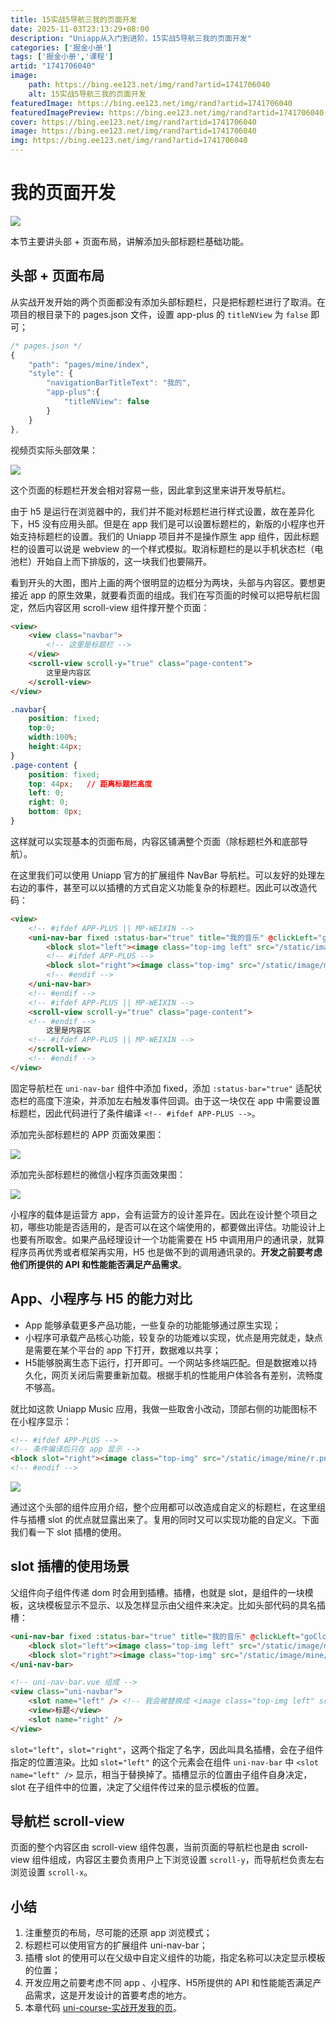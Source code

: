 ```yaml
---
title: 15实战5导航三我的页面开发
date: 2025-11-03T23:13:29+08:00
description: "Uniapp从入门到进阶，15实战5导航三我的页面开发"
categories: ['掘金小册']
tags: ['掘金小册','课程']
artid: "1741706040"
image:
    path: https://bing.ee123.net/img/rand?artid=1741706040
    alt: 15实战5导航三我的页面开发
featuredImage: https://bing.ee123.net/img/rand?artid=1741706040
featuredImagePreview: https://bing.ee123.net/img/rand?artid=1741706040
cover: https://bing.ee123.net/img/rand?artid=1741706040
image: https://bing.ee123.net/img/rand?artid=1741706040
img: https://bing.ee123.net/img/rand?artid=1741706040
---
```


# 我的页面开发

![](https://p1-jj.byteimg.com/tos-cn-i-t2oaga2asx/gold-user-assets/2019/12/24/16f3745c169f542a~tplv-t2oaga2asx-image.image)

本节主要讲头部 + 页面布局，讲解添加头部标题栏基础功能。

## 头部 + 页面布局

从实战开发开始的两个页面都没有添加头部标题栏，只是把标题栏进行了取消。在项目的根目录下的 pages.json 文件，设置 app-plus 的 `titleNView` 为 `false` 即可；

```js
/* pages.json */
{
	"path": "pages/mine/index",
	"style": {
		"navigationBarTitleText": "我的",
		"app-plus":{
			"titleNView": false
		}
	}
},
```

视频页实际头部效果：

![](https://p1-jj.byteimg.com/tos-cn-i-t2oaga2asx/gold-user-assets/2019/12/24/16f37460db129360~tplv-t2oaga2asx-image.image)

这个页面的标题栏开发会相对容易一些，因此拿到这里来讲开发导航栏。

由于 h5 是运行在浏览器中的，我们并不能对标题栏进行样式设置，故在差异化下，H5 没有应用头部。但是在 app 我们是可以设置标题栏的，新版的小程序也开始支持标题栏的设置。我们的 Uniapp 项目并不是操作原生 app 组件，因此标题栏的设置可以说是 webview 的一个样式模拟。取消标题栏的是以手机状态栏（电池栏）开始自上而下排版的，这一块我们也要隔开。

看到开头的大图，图片上画的两个很明显的边框分为两块，头部与内容区。要想更接近 app 的原生效果，就要看页面的组成。我们在写页面的时候可以把导航栏固定，然后内容区用 scroll-view 组件撑开整个页面：

```html
<view>
	<view class="navbar">
		<!-- 这里是标题栏 -->
	</view>
	<scroll-view scroll-y="true" class="page-content">
		这里是内容区
	</scroll-view>
</view>
```

```css
.navbar{
	position: fixed;
	top:0;
	width:100%;
	height:44px;
}
.page-content {
	position: fixed;
	top: 44px;   // 距离标题栏高度
	left: 0;
	right: 0;
	bottom: 0px;
}
```

这样就可以实现基本的页面布局，内容区铺满整个页面（除标题栏外和底部导航）。

在这里我们可以使用 Uniapp 官方的扩展组件 NavBar 导航栏。可以友好的处理左右边的事件，甚至可以以插槽的方式自定义功能复杂的标题栏。因此可以改造代码：

```html
<view>
	<!-- #ifdef APP-PLUS || MP-WEIXIN -->
	<uni-nav-bar fixed :status-bar="true" title="我的音乐" @clickLeft="goCloud" @clickRight="goCloud">
		<block slot="left"><image class="top-img left" src="/static/image/mine/l.png"></image></block>
		<!-- #ifdef APP-PLUS -->
		<block slot="right"><image class="top-img" src="/static/image/mine/r.png"></image></block>
		<!-- #endif -->
	</uni-nav-bar>
	<!-- #endif -->
	<!-- #ifdef APP-PLUS || MP-WEIXIN -->
	<scroll-view scroll-y="true" class="page-content">
	<!-- #endif -->
		这里是内容区
	<!-- #ifdef APP-PLUS || MP-WEIXIN -->
	</scroll-view>
	<!-- #endif -->
</view>
```

固定导航栏在 `uni-nav-bar` 组件中添加 fixed，添加 `:status-bar="true"` 适配状态栏的高度下渲染，并添加左右触发事件回调。由于这一块仅在 app 中需要设置标题栏，因此代码进行了条件编译 `<!-- #ifdef APP-PLUS -->`。

添加完头部标题栏的 APP 页面效果图：

![](https://p1-jj.byteimg.com/tos-cn-i-t2oaga2asx/gold-user-assets/2019/12/24/16f3747a357aa8c6~tplv-t2oaga2asx-image.image)

添加完头部标题栏的微信小程序页面效果图：

![](https://p1-jj.byteimg.com/tos-cn-i-t2oaga2asx/gold-user-assets/2019/12/24/16f3747cde9b9afd~tplv-t2oaga2asx-image.image)

小程序的载体是运营方 app，会有运营方的设计差异在。因此在设计整个项目之初，哪些功能是否适用的，是否可以在这个端使用的，都要做出评估。功能设计上也要有所取舍。如果产品经理设计一个功能需要在 H5 中调用用户的通讯录，就算程序员再优秀或者框架再实用，H5 也是做不到的调用通讯录的。**开发之前要考虑他们所提供的 API 和性能能否满足产品需求**。

## App、小程序与 H5 的能力对比

* App 能够承载更多产品功能，一些复杂的功能能够通过原生实现；
* 小程序可承载产品核心功能，较复杂的功能难以实现，优点是用完就走，缺点是需要在某个平台的 app 下打开，数据难以共享；
* H5能够脱离生态下运行，打开即可。一个网站多终端匹配。但是数据难以持久化，网页关闭后需要重新加载。根据手机的性能用户体验各有差别，流畅度不够高。

就比如这款 Uniapp Music 应用，我做一些取舍小改动，顶部右侧的功能图标不在小程序显示：

```html
<!-- #ifdef APP-PLUS -->
<!-- 条件编译后只在 app 显示 -->
<block slot="right"><image class="top-img" src="/static/image/mine/r.png"></image></block>
<!-- #endif -->
```

![](https://p1-jj.byteimg.com/tos-cn-i-t2oaga2asx/gold-user-assets/2019/12/24/16f3748f8d9f60e0~tplv-t2oaga2asx-image.image)

通过这个头部的组件应用介绍，整个应用都可以改造成自定义的标题栏，在这里组件与插槽 slot 的优点就显露出来了。复用的同时又可以实现功能的自定义。下面我们看一下 slot 插槽的使用。

## slot 插槽的使用场景

父组件向子组件传递 dom 时会用到插槽。插槽，也就是 slot，是组件的一块模板，这块模板显示不显示、以及怎样显示由父组件来决定。比如头部代码的具名插槽：

```html
<uni-nav-bar fixed :status-bar="true" title="我的音乐" @clickLeft="goCloud" @clickRight="goCloud">
	<block slot="left"><image class="top-img left" src="/static/image/mine/l.png"></image></block>
	<block slot="right"><image class="top-img" src="/static/image/mine/r.png"></image></block>
</uni-nav-bar>
```

```html
<!-- uni-nav-bar.vue 组成 -->
<view class="uni-navbar">
	<slot name="left" /> <!-- 我会被替换成 <image class="top-img left" src="/static/image/mine/l.png"></image> -->
	<view>标题</view>
	<slot name="right" />
</view>
```

`slot="left"`，`slot="right"`，这两个指定了名字，因此叫具名插槽，会在子组件指定的位置渲染。比如 `slot="left"` 的这个元素会在组件 `uni-nav-bar` 中 `<slot name="left" />` 显示，相当于替换掉了。插槽显示的位置由子组件自身决定，slot 在子组件中的位置，决定了父组件传过来的显示模板的位置。

## 导航栏 scroll-view

页面的整个内容区由 scroll-view 组件包裹，当前页面的导航栏也是由 scroll-view 组件组成，内容区主要负责用户上下浏览设置 `scroll-y`，而导航栏负责左右浏览设置 `scroll-x`。

## 小结

1. 注重整页的布局，尽可能的还原 app 浏览模式；
2. 标题栏可以使用官方的扩展组件 uni-nav-bar；
3. 插槽 slot 的使用可以在父级中自定义组件的功能，指定名称可以决定显示模板的位置；
4. 开发应用之前要考虑不同 app 、小程序、H5所提供的 API 和性能能否满足产品需求，这是开发设计的首要考虑的地方。
5. 本章代码 [uni-course-实战开发我的页](https://github.com/front-end-class/uniapp-music-code/blob/master/uni-course-%E5%AE%9E%E6%88%98%E5%BC%80%E5%8F%91%E6%88%91%E7%9A%84%E9%A1%B5.zip)。